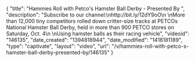 {
    "title": "Hammies Roll with Petco's Hamster Ball Derby - Presented By ",
    "description": "Subscribe to our channel:\nhttp:\/\/bit.ly\/12dY9oO\n \nMore than 12,000 tiny competitors rolled down critter-size tracks at PETCOs National Hamster Ball Derby, held in more than 900 PETCO stores on Saturday, Oct. 4\n \nUsing hamster balls as their racing vehicle",
    "videoid": "146135",
    "date_created": "1394818944",
    "date_modified": "1418181189",
    "type": "captivate",
    "layout": "video",
    "url": "\/v\/hammies-roll-with-petco-s-hamster-ball-derby-presented-by\/146135"
}